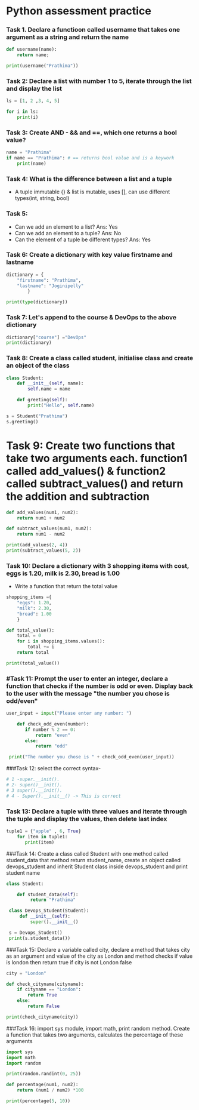# Python assessment practice
### Task 1. Declare a functioon called username that takes one argument as a string and return the name
```python
def username(name):
    return name;

print(username("Prathima"))
```
### Task 2: Declare a list with number 1 to 5, iterate through the list and display the list
```python
ls = [1, 2 ,3, 4, 5]

for i in ls:
    print(i)
```
### Task 3: Create AND - && and ==, which one returns a bool value?
```python
name = "Prathima"
if name == "Prathima": # == returns bool value and is a keywork
    print(name)
```
### Task 4: What is the difference between a list and a tuple

 - A tuple immutable {} & list is mutable, uses [], can use different types(int, string, bool)

### Task 5:
  - Can we add an element to a list? Ans: Yes
  - Can we add an element to a tuple? Ans: No
  - Can the element of a tuple be different types? Ans: Yes

### Task 6: Create a dictionary with key value firstname and lastname
```python 
dictionary = {
    "firstname": "Prathima",
    "lastname": "Joginipelly"
        }

print(type(dictionary))
```
### Task 7: Let's append to the course & DevOps to the above dictionary
```python
dictionary["course"] ="DevOps"
print(dictionary)
```
### Task 8: Create a class called student, initialise class and create an object of the class
```python
class Student:
    def __init__(self, name):
        self.name = name

    def greeting(self):
        print("Hello", self.name)

s = Student("Prathima")
s.greeting()
```
# Task 9: Create two functions that take two arguments each. function1 called add_values() & function2 called subtract_values() and return the addition and subtraction
```python
def add_values(num1, num2):
    return num1 + num2

def subtract_values(num1, num2):
    return num1 - num2

print(add_values(2, 4))
print(subtract_values(5, 2))

```
### Task 10: Declare a dictionary with 3 shopping items with cost, eggs is 1.20, milk is 2.30, bread is 1.00
- Write a function that return the total value
```python
shopping_items ={
    "eggs": 1.20,
    "milk": 2.30,
    "bread": 1.00
    }

def total_value():
    total = 0
    for i in shopping_items.values():
        total += i
    return total

print(total_value())
```
### #Task 11: Prompt the user to enter an integer, declare a function that checks if the number is odd or even. Display back to the user with the message "the number you chose is odd/even"
```python
user_input = input("Please enter any number: ")

    def check_odd_even(number):
       if number % 2 == 0:
           return "even"
       else:
           return "odd"

 print("The number you chose is " + check_odd_even(user_input))
```

###Task 12: select the correct syntax-
```python
# 1 -super.__init().
# 2- super()__init().
# 3 super().__init().
# 4 - Super().__init__() -> This is correct
```
### Task 13: Declare a tuple with three values and iterate through the tuple and display the values, then delete last index
```python
tuple1 = {"apple" , 6, True}
    for item in tuple1:
       print(item)

```

###Task 14: Create a class called Student with one method called student_data that method return student_name, create an object called devops_student and inherit Student class inside devops_student and print student name
```python
class Student:

    def student_data(self):
         return "Prathima"

 class Devops_Student(Student):
     def __init__(self):
         super().__init__()

 s = Devops_Student()
 print(s.student_data())

```

###Task 15: Declare a variable called city, declare a method that takes city as an argument and value of the city as London and method checks if value is london then return true if city is not London false

```python
city = "London"

def check_cityname(cityname):
    if cityname == "London":
        return True
    else:
        return False

print(check_cityname(city))
```
###Task 16: import sys module, import math, print random method. Create a function that takes two arguments, calculates the percentage of these arguments
```python
import sys
import math
import random

print(random.randint(0, 25))

def percentage(num1, num2):
    return (num1 / num2) *100

print(percentage(5, 10))
```

